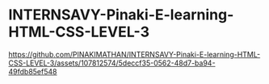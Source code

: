 # INTERNSAVY-Pinaki-E-learning-HTML-CSS-LEVEL-3


https://github.com/PINAKIMATHAN/INTERNSAVY-Pinaki-E-learning-HTML-CSS-LEVEL-3/assets/107812574/5deccf35-0562-48d7-ba94-49fdb85ef548

